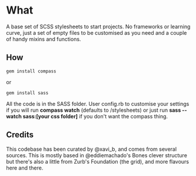 # What

A base set of SCSS stylesheets to start projects. No frameworks or learning curve, just a set of empty files to be customised as you need and a couple of handy mixins and functions.

## How

``gem install compass``

or

``gem install sass``

All the code is in the SASS folder. User config.rb to customise your settings if you will run **compass watch** (defaults to /stylesheets) or just run **sass --watch sass:[your css folder]** if you don't want the compass thing.

## Credits

This codebase has been curated by @xavi_b, and comes from several sources. This is mostly based in @eddiemachado's Bones clever structure but there's also a little from Zurb's Foundation (the grid), and more flavours here and there.
